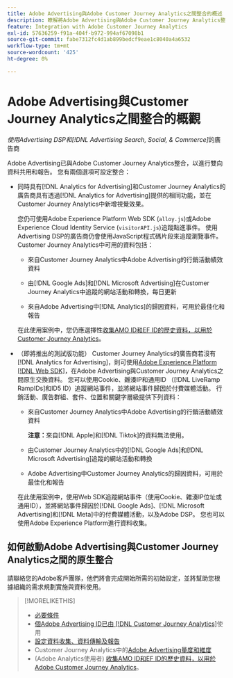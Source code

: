 ```yaml
---
title: Adobe Advertising與Adobe Customer Journey Analytics之間整合的概述
description: 瞭解將Adobe Advertising與Adobe Customer Journey Analytics整合的選項。
feature: Integration with Adobe Customer Journey Analytics
exl-id: 57636259-f91a-404f-b972-994af67098b1
source-git-commit: fabe7312fc4d1ab899bedcf9eae1c8040a4a6532
workflow-type: tm+mt
source-wordcount: '425'
ht-degree: 0%

---
```


# Adobe Advertising與Customer Journey Analytics之間整合的概觀

<!-- title? If I change, change refs throughout -->

*使用Advertising DSP和[!DNL Advertising Search, Social, & Commerce]*&#x200B;的廣告商

Adobe Advertising已與Adobe Customer Journey Analytics整合，以進行雙向資料共用和報告。 您有兩個選項可設定整合：

* 同時具有[!DNL Analytics for Advertising]和Customer Journey Analytics的廣告商具有透過[!DNL Analytics for Advertising]提供的相同功能，並在Customer Journey Analytics中新增視覺效果。

  您仍可使用Adobe Experience Platform Web SDK (`alloy.js`)或Adobe Experience Cloud Identity Service (`visitorAPI.js`)追蹤點進事件。 使用Advertising DSP的廣告商仍會使用JavaScript程式碼片段來追蹤瀏覽事件。 Customer Journey Analytics中可用的資料包括：

   * 來自Customer Journey Analytics中Adobe Advertising的行銷活動績效資料

   * 由[!DNL Google Ads]和[!DNL Microsoft Advertising]在Customer Journey Analytics中追蹤的網站活動和轉換，每日更新

   * 來自Adobe Advertising中[!DNL Analytics]的歸因資料，可用於最佳化和報告

  在此使用案例中，您仍應選擇性[收集AMO ID和EF ID的歷史資料，以用於Customer Journey Analytics](/help/integrations/analytics/rvars-to-evars.md)。

<!--
  In this use case, you don't need to perform any extra steps except to optionally [collect historical data for AMO IDs and EF IDs for use in Customer Journey Analytics](/help/integrations/analytics/rvars-to-evars.md).
-->

* （即將推出的測試版功能） Customer Journey Analytics的廣告商若沒有[!DNL Analytics for Advertising]，則可使用[Adobe Experience Platform [!DNL Web SDK]](https://experienceleague.adobe.com/docs/experience-platform/edge/home.html)，在Adobe Advertising與Customer Journey Analytics之間原生交換資料。 您可以使用Cookie、雜湊IP和通用ID （[!DNL LiveRamp RampIDs]和ID5 ID）追蹤網站事件，並將網站事件歸因於付費媒體活動。 行銷活動、廣告群組、套件、位置和關鍵字層級提供下列資料：

   * 來自Customer Journey Analytics中Adobe Advertising的行銷活動績效資料

     **注意：**&#x200B;來自[!DNL Apple]和[!DNL Tiktok]的資料無法使用。

   * 由Customer Journey Analytics中的[!DNL Google Ads]和[!DNL Microsoft Advertising]追蹤的網站活動和轉換

   * Adobe Advertising中Customer Journey Analytics的歸因資料，可用於最佳化和報告

  在此使用案例中，使用Web SDK追蹤網站事件（使用Cookie、雜湊IP位址或通用ID），並將網站事件歸因於[!DNL Google Ads]、[!DNL Microsoft Advertising]和[!DNL Meta]中的付費媒體活動，以及Adobe DSP。 您也可以使用Adobe Experience Platform進行資料收集。

## 如何啟動Adobe Advertising與Customer Journey Analytics之間的原生整合

請聯絡您的Adobe客戶團隊，他們將會完成開始所需的初始設定，並將幫助您根據組織的需求規劃實施與資料使用。

>[!MORELIKETHIS]
>
>* [必要條件](prerequisites.md)
>* [個Adobe Advertising ID已由 [!DNL Customer Journey Analytics]](ids.md)使用
>* [設定資料收集、資料傳輸及報告](set-up.md)
>* Customer Journey Analytics中的[Adobe Advertising量度和維度](advertising-data-in-cja.md)
>* (Adobe Analytics使用者) [收集AMO ID和EF ID的歷史資料，以用於Adobe Customer Journey Analytics](/help/integrations/analytics/rvars-to-evars.md)。

